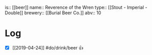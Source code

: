 is:: [[beer]]
name:: Reverence of the Wren
type:: [[Stout - Imperial - Double]]
brewery:: [[Burial Beer Co.]]
abv:: 10

# Log
- [x] [[2019-04-24]] #do/drink/beer 👍
